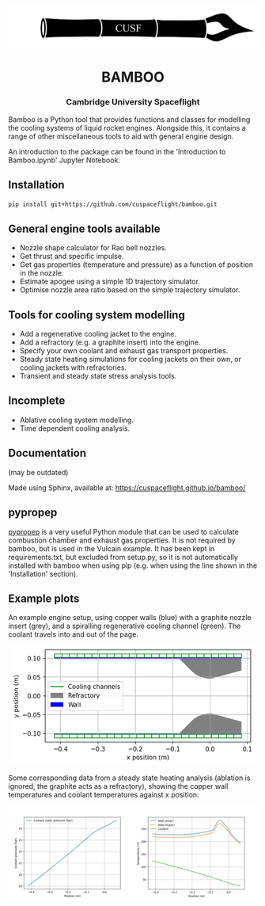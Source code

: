 <p align="center">
	<img width="600px" src="img/logo.png">
	<h1 align="center">BAMBOO</h1>
	<h3 align="center">Cambridge University Spaceflight</h3>
</p>

Bamboo is a Python tool that provides functions and classes for modelling the cooling systems of liquid rocket engines. Alongside this, it contains a range of other miscellaneous tools to aid with general engine design.

An introduction to the package can be found in the 'Introduction to Bamboo.ipynb' Jupyter Notebook.

## Installation
`pip install git+https://github.com/cuspaceflight/bamboo.git`

## General engine tools available
- Nozzle shape calculator for Rao bell nozzles.
- Get thrust and specific impulse.
- Get gas properties (temperature and pressure) as a function of position in the nozzle.
- Estimate apogee using a simple 1D trajectory simulator.
- Optimise nozzle area ratio based on the simple trajectory simulator.

## Tools for cooling system modelling
- Add a regenerative cooling jacket to the engine.
- Add a refractory (e.g. a graphite insert) into the engine.
- Specify your own coolant and exhaust gas transport properties.
- Steady state heating simulations for cooling jackets on their own, or cooling jackets with refractories.
- Transient and steady state stress analysis tools.

## Incomplete
- Ablative cooling system modelling.
- Time dependent cooling analysis.

## Documentation
(may be outdated)

Made using Sphinx, available at: 
https://cuspaceflight.github.io/bamboo/

## pypropep
[pypropep](https://github.com/jonnydyer/pypropep) is a very useful Python module that can be used to calculate combustion chamber and exhaust gas properties. It is not required by bamboo, but is used in the Vulcain example. It has been kept in requirements.txt, but excluded from setup.py, so it is not automatically installed with bamboo when using pip (e.g. when using the line shown in the 'Installation' section).

## Example plots
An example engine setup, using copper walls (blue) with a graphite nozzle insert (grey), and a spiralling regenerative cooling channel (green). The coolant travels into and out of the page.
<p align="center">
	<img width="500px" src="img/geometry_example2.png">
</p>

Some corresponding data from a steady state heating analysis (ablation is ignored, the graphite acts as a refractory), showing the copper wall temperatures and coolant temperatures against x position:
<p align="center">
	<img width="1000px" src="img/heating_example.png">
</p>

